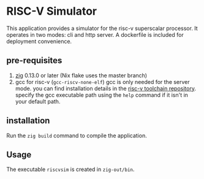 # RISC-V Simulator

This application provides a simulator for the risc-v superscalar processor.
It operates in two modes: cli and http server.
A dockerfile is included for deployment convenience.

## pre-requisites

1. [zig](https://ziglang.org) 0.13.0 or later (Nix flake uses the master branch)
2. gcc for risc-v (`gcc-riscv-none-elf`)
   gcc is only needed for the server mode.
   you can find installation details in the [risc-v toolchain repository](https://github.com/riscv-collab/riscv-gnu-toolchain).
   specify the gcc executable path using the `help` command if it isn't in your default path.

## installation

Run the `zig build` command to compile the application.

## Usage

The executable `riscvsim` is created in `zig-out/bin`.


